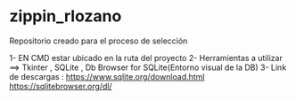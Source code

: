 # zippin_rlozano
Repositorio creado para el proceso de selección 

1- EN CMD estar ubicado en la ruta del proyecto
2- Herramientas a utilizar ==> Tkinter , SQLite , Db Browser for SQLite(Entorno visual de la DB)
3- Link de descargas :
    https://www.sqlite.org/download.html
    https://sqlitebrowser.org/dl/